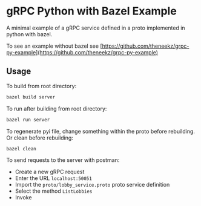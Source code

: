 # gRPC Python with Bazel Example

A minimal example of a gRPC service defined in a proto implemented in python with bazel.

To see an example without bazel see [https://github.com/theneekz/grpc-py-example](https://github.com/theneekz/grpc-py-example)

## Usage

To build from root directory:

```bash
bazel build server
```

To run after building from root directory:

```bash
bazel run server
```

To regenerate pyi file, change something within the proto before rebuilding. Or
clean before rebuilding:

```bash
bazel clean
```

To send requests to the server with postman:

- Create a new gRPC request
- Enter the URL `localhost:50051`
- Import the `proto/lobby_service.proto` proto service definition
- Select the method `ListLobbies`
- Invoke
